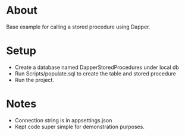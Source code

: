 ﻿# About


Base example for calling a stored procedure using Dapper.

# Setup

- Create a database named DapperStoredProcedures under local db
- Run Scripts/populate.sql to create the table and stored procedure
- Run the project.

# Notes

- Connection string is in appsettings.json
- Kept code super simple for demonstration purposes.
